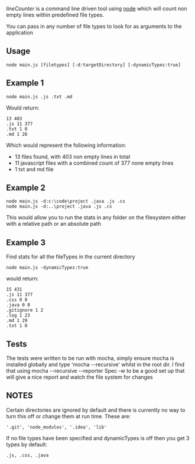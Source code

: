 _lineCounter_ is a command line driven tool using [node](http://nodejs.org) which will count non empty lines within predefined file types.

You can pass in any number of file types to look for as arguments to the application

## Usage
    node main.js [filetypes] [-d:targetDirectory] [-dynamicTypes:true]

## Example 1
    node main.js .js .txt .md

Would return:
```
13 403
.js 11 377
.txt 1 0
.md 1 26
```

Which would represent the following information:
- 13 files found, with 403 non empty lines in total
- 11 javascript files with a combined count of 377 none empty lines
- 1 txt and md file

## Example 2
```
node main.js -d:c:\code\project .java .js .cs
node main.js -d:..\project .java .js .cs
```

This would allow you to run the stats in any folder on the filesystem either with a relative path or an absolute path

## Example 3
Find stats for all the fileTypes in the current directory
```
node main.js -dynamicTypes:true
```

would return:
```
15 431
.js 11 377
.css 0 0
.java 0 0
.gitignore 1 2
.log 1 23
.md 1 29
.txt 1 0
```

## Tests
The tests were written to be run with mocha, simply ensure mocha is installed globally and type 'mocha --recursive' whilst in the root dir.
I find that using mocha --recursive --reporter Spec -w to be a good set up that will give a nice report and watch the file system for changes

## NOTES
Certain directories are ignored by default and there is currently no way to turn this off or change them at run time. These are:
```
'.git', 'node_modules', '.idea', 'lib'
```

If no file types have been specified and dynamicTypes is off then you get 3 types by default:
```
.js, .css, .java
```
